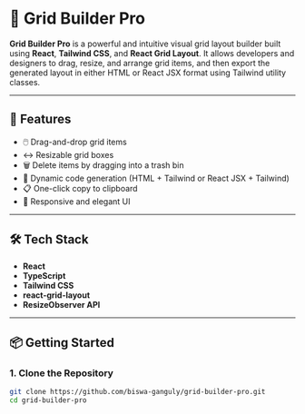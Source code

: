 # 🧱 Grid Builder Pro

**Grid Builder Pro** is a powerful and intuitive visual grid layout builder built using **React**, **Tailwind CSS**, and **React Grid Layout**. It allows developers and designers to drag, resize, and arrange grid items, and then export the generated layout in either HTML or React JSX format using Tailwind utility classes.

---

## 🚀 Features

- 🖱️ Drag-and-drop grid items
- ↔️ Resizable grid boxes
- 🗑️ Delete items by dragging into a trash bin
- 🧩 Dynamic code generation (HTML + Tailwind or React JSX + Tailwind)
- 📋 One-click copy to clipboard
- 🎨 Responsive and elegant UI

---

## 🛠️ Tech Stack

- **React**
- **TypeScript**
- **Tailwind CSS**
- **react-grid-layout**
- **ResizeObserver API**

---

## 📦 Getting Started

### 1. Clone the Repository

```bash
git clone https://github.com/biswa-ganguly/grid-builder-pro.git
cd grid-builder-pro
